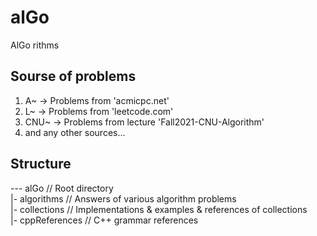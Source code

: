 # alGo
AlGo rithms  

## Sourse of problems
1. A~ -> Problems from 'acmicpc.net'
2. L~ -> Problems from 'leetcode.com'
3. CNU~ -> Problems from lecture 'Fall2021-CNU-Algorithm'
4. and any other sources...

## Structure
--- alGo            // Root directory  
 |- algorithms      // Answers of various algorithm problems  
 |- collections     // Implementations & examples & references of collections  
 |- cppReferences   // C++ grammar references  